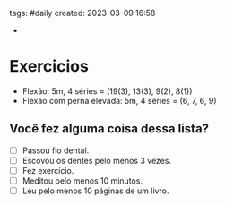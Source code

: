 tags: #daily 
created: 2023-03-09 16:58

- 

# Exercicios
- Flexão:  5m, 4 séries = (19(3), 13(3), 9(2), 8(1))
- Flexão com perna elevada: 5m, 4 séries = (6, 7, 6, 9)

## Você fez alguma coisa dessa lista?
- [ ] Passou fio dental.
- [ ] Escovou os dentes pelo menos 3 vezes.
- [ ] Fez exercício.
- [ ] Meditou pelo menos 10 minutos.
- [ ] Leu pelo menos 10 páginas de um livro.